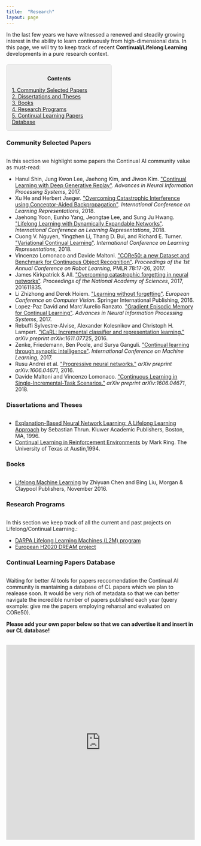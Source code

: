 ```yaml
---
title:  "Research"
layout: page
---
```


In the last few years we have witnessed a renewed and steadily growing interest in the ability to learn continuously from high-dimensional data. In this page, we will try to keep track of recent **Continual/Lifelong Learning** developments in a pure research context.

<div style="background: rgba(0,0,0,0.06) none repeat scroll 0% 0%; border: 1px solid rgb(222, 222, 222); padding: 1em; border-radius: 5px; margin-top:20px; max-width: 50%">
	<p style="text-align: center;"><strong>Contents</strong></p>
	<p style="text-align: left; margin-bottom: 0px;">	
		<a href="#selected_papers">1. Community Selected Papers</a><br>
		<a href="#dissertations">2. Dissertations and Theses</a><br>
		<a href="#books">3. Books</a><br>
		<a href="#projects">4. Research Programs</a><br>
		<a href="#all_papers">5. Continual Learning Papers Database</a>
	</p>
</div>

<a name="selected_papers"></a>
<h3 id="" style="margin-bottom: 30px;">Community Selected Papers</h3>

In this section we highlight some papers the Continual AI community value as must-read: 

- Hanul Shin, Jung Kwon Lee, Jaehong Kim, and Jiwon Kim. ["Continual Learning with Deep Generative Replay"][dgr]. *Advances in Neural Information Processing Systems*, 2017.
- Xu He and Herbert Jaeger. ["Overcoming Catastrophic Interference using Conceptor-Aided Backpropagation"][cab]. *International Conference on Learning Representations*, 2018.
- Jaehong Yoon, Eunho Yang, Jeongtae Lee, and Sung Ju Hwang. ["Lifelong Learning with Dynamically Expandable Networks"][den]. *International Conference on Learning Representations*, 2018.
- Cuong V. Nguyen, Yingzhen Li, Thang D. Bui, and Richard E. Turner. ["Variational Continual Learning"][vcl]. *International Conference on Learning Representations*, 2018.
- Vincenzo Lomonaco and Davide Maltoni. ["CORe50: a new Dataset and Benchmark for Continuous Object Recognition"][core50]. *Proceedings of the 1st Annual Conference on Robot Learning*, PMLR 78:17-26, 2017.
- James Kirkpatrick & All. ["Overcoming catastrophic forgetting in neural networks"][ewc]. *Proceedings of the National Academy of Sciences*, 2017, 201611835.
- Li Zhizhong and Derek Hoiem. ["Learning without forgetting"][lwf]. *European Conference on Computer Vision*. Springer International Publishing, 2016.
- Lopez-Paz David and Marc'Aurelio Ranzato. ["Gradient Episodic Memory for Continual Learning"][gem]. *Advances in Neural Information Processing Systems*, 2017.
- Rebuffi Sylvestre-Alvise, Alexander Kolesnikov and Christoph H. Lampert. ["iCaRL: Incremental classifier and representation learning."][icarl] *arXiv preprint arXiv:1611.07725*, 2016.
- Zenke, Friedemann, Ben Poole, and Surya Ganguli. ["Continual learning through synaptic intelligence"][syn]. *International Conference on Machine Learning*, 2017.
- Rusu Andrei et al. ["Progressive neural networks."][pnn] *arXiv preprint arXiv:1606.04671*, 2016.
- Davide Maltoni and Vincenzo Lomonaco. ["Continuous Learning in Single-Incremental-Task Scenarios."](https://arxiv.org/abs/1806.08568) *arXiv preprint arXiv:1606.04671*, 2018.

<a name="dissertations"></a>
<h3 id="" style="margin-bottom: 30px;">Dissertations and Theses</h3>

- [Explanation-Based Neural Network Learning: A Lifelong Learning Approach](http://robots.stanford.edu/papers/thrun.book.html) by Sebastian Thrun. Kluwer Academic Publishers, Boston, MA, 1996.  
- [Continual Learning in Reinforcement Environments](http://people.idsia.ch/~ring/Ring-dissertation.pdf) by Mark Ring. The University of Texas at Austin,1994. 

<a name="books"></a>
<h3 id="" style="margin-bottom: 30px;">Books</h3>

- [Lifelong Machine Learning](https://www.cs.uic.edu/~liub/lifelong-machine-learning.html) by Zhiyuan Chen and Bing Liu, Morgan & Claypool Publishers, November 2016.

<a name="projects"></a>
<h3 id="projects" style="margin-bottom: 30px;">Research Programs</h3>

In this section we keep track of all the current and past projects on Lifelong/Continual Learning.:

- [DARPA Lifelong Learning Machines (L2M) program][l2m]
- [European H2020 DREAM project][dream]

<a name="all_papers"></a>
<h3 id="" style="margin-bottom: 30px;">Continual Learning Papers Database</h3>
Waiting for better AI tools for papers reccomendation the Continual AI community is mantaining a database of CL papers which we plan to realease soon. It would be very rich of metadata so that we can better navigate the incredible number of papers published each year (query example: give me the papers employing reharsal and evaluated on CORe50). 

**Please add your own paper below so that we can advertise it and insert in our CL database!**

<div style="margin-top: 30px">
<iframe src="https://docs.google.com/forms/d/e/1FAIpQLScDXxXTt_rMbGkVRRBif6EUXBNm0VXdh1Kcbk94ckHYnkPNkg/viewform?embedded=true" width="100%" height="520" frameborder="0" marginheight="0" marginwidth="0">Charging...</iframe>
</div>

[linkedin]: https://www.linkedin.com/in/vincenzo
[raia]: http://raiahadsell.com/index.html
[pascanu]: https://scholar.google.ca/citations?user=eSPY8LwAAAAJ&hl=en
[eaton]: https://www.seas.upenn.edu/~eeaton/
[liu]: https://www.cs.uic.edu/~liub/
[lomonaco]: vincenzolomonaco.com
[maltoni]: https://www.unibo.it/sitoweb/davide.maltoni/
[l2m]: http://www.darpa.mil/news-events/2017-03-16
[dream]: http://www.robotsthatdream.eu/
[core50]: http://proceedings.mlr.press/v78/lomonaco17a.html
[ewc]: http://www.pnas.org/content/114/13/3521.abstract
[lwf]: http://www.pnas.org/content/114/13/3521.abstract
[gem]: http://papers.nips.cc/paper/7225-gradient-episodic-memory-for-continuum-learning
[icarl]: https://arxiv.org/abs/1611.07725
[syn]: http://proceedings.mlr.press/v70/zenke17a.html
[pnn]: https://arxiv.org/abs/1606.04671
[vcl]: https://openreview.net/pdf?id=BkQqq0gRb
[den]: https://openreview.net/pdf?id=Sk7KsfW0-
[cab]: https://openreview.net/pdf?id=B1al7jg0b
[dgr]: https://papers.nips.cc/paper/6892-continual-learning-with-deep-generative-replay.pdf
